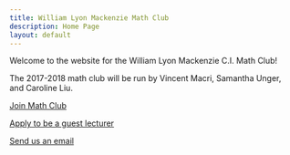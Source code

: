 ```yaml
---
title: William Lyon Mackenzie Math Club
description: Home Page
layout: default
---
```


Welcome to the website for the William Lyon Mackenzie C.I. Math Club!

The 2017-2018 math club will be run by Vincent Macri, Samantha Unger, and Caroline Liu.

[Join Math Club](https://docs.google.com/forms/d/e/1FAIpQLSep96V56cLMw8NlLrIVQUZOxjBxU7iJSyFpDpnj6kJT8ZCfVw/viewform?usp=sf_link)

[Apply to be a guest lecturer](https://docs.google.com/forms/d/e/1FAIpQLSd9JaZl7vY55LYRP9iUShm8M-RnZyhLyJWiTCd_rmvSsUeOqw/viewform?usp=sf_link)

[Send us an email](mailto:math@vincemacri.ca)
